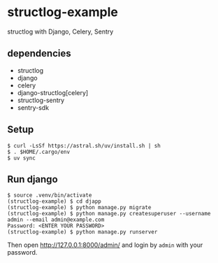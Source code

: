 # structlog-example
structlog with Django, Celery, Sentry


## dependencies

- structlog
- django
- celery
- django-structlog[celery]
- structlog-sentry
- sentry-sdk

## Setup

```
$ curl -LsSf https://astral.sh/uv/install.sh | sh
$ . $HOME/.cargo/env
$ uv sync
```

## Run django

```
$ source .venv/bin/activate
(structlog-example) $ cd djapp
(structlog-example) $ python manage.py migrate
(structlog-example) $ python manage.py createsuperuser --username admin --email admin@example.com
Password: <ENTER YOUR PASSWORD>
(structlog-example) $ python manage.py runserver
```

Then open http://127.0.0.1:8000/admin/ and login by `admin` with your password.
